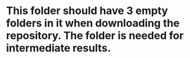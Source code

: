 # This folder should have 3 empty folders in it when downloading the repository. The folder is needed for intermediate results. 
